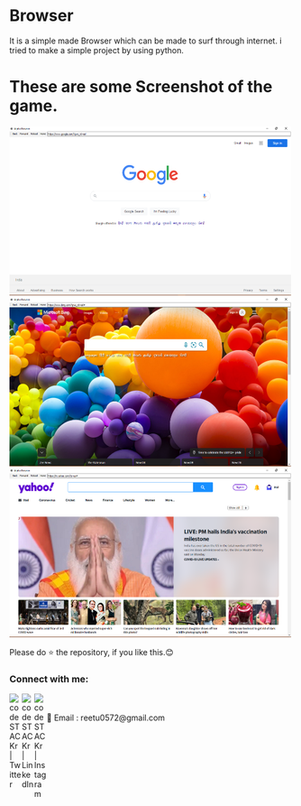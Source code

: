 # Browser
It is a simple made Browser which can be made to surf through internet.
i tried to make a simple project by using python.


# These are some Screenshot of the game.
<img src="https://github.com/06Reetu/Browser/blob/main/ss/Screenshot%20(29).png" alt="alt text" height=300 width="500"/>         <img src="https://github.com/06Reetu/Browser/blob/main/ss/Screenshot%20(30).png" alt="drawing"  height=300 width="500"/>  
<img src="https://github.com/06Reetu/Browser/blob/main/ss/Screenshot%20(31).png" alt="alt text" height=300 width="500"/>  


Please do ⭐ the repository, if you like this.😊


### Connect with me:


[<img align="left" alt="codeSTACKr | Twitter" width="22px" src="https://cdn.jsdelivr.net/npm/simple-icons@v3/icons/twitter.svg" />][twitter]
[<img align="left" alt="codeSTACKr | LinkedIn" width="22px" src="https://cdn.jsdelivr.net/npm/simple-icons@v3/icons/linkedin.svg" />][linkedin]
[<img align="left" alt="codeSTACKr | Instagram" width="22px" src="https://cdn.jsdelivr.net/npm/simple-icons@v3/icons/instagram.svg" />][instagram]

<br />

<br />
 📧 Email : reetu0572@gmail.com





[twitter]: https://twitter.com/Reetu23403806
[instagram]: https://www.instagram.com/_imreetumehra_/
[linkedin]: https://www.linkedin.com/in/reetu-kumari-304788209/
